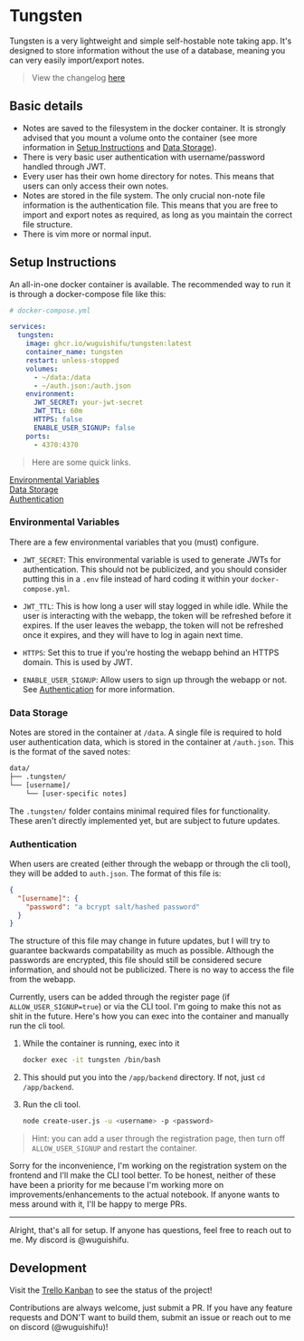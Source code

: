 # Tungsten

Tungsten is a very lightweight and simple self-hostable note taking app. It's designed to store information without the use of a database, meaning you can very easily import/export notes.

> View the changelog [here](https://github.com/wuguishifu/tungsten/blob/master/CHANGELOG.md)

## Basic details

- Notes are saved to the filesystem in the docker container. It is strongly advised that you mount a volume onto the container (see more information in [Setup Instructions](#setup-instructions) and [Data Storage](#data-storage)).
- There is very basic user authentication with username/password handled through JWT.
- Every user has their own home directory for notes. This means that users can only access their own notes.
- Notes are stored in the file system. The only crucial non-note file information is the authentication file. This means that you are free to import and export notes as required, as long as you maintain the correct file structure.
- There is vim more or normal input.

## Setup Instructions

An all-in-one docker container is available. The recommended way to run it is through a docker-compose file like this:

```yml
# docker-compose.yml

services:
  tungsten:
    image: ghcr.io/wuguishifu/tungsten:latest
    container_name: tungsten
    restart: unless-stopped
    volumes:
      - ~/data:/data
      - ~/auth.json:/auth.json
    environment:
      JWT_SECRET: your-jwt-secret
      JWT_TTL: 60m
      HTTPS: false
      ENABLE_USER_SIGNUP: false
    ports:
      - 4370:4370
```

> Here are some quick links.

[Environmental Variables](#environmental-variables)<br>
[Data Storage](#data-storage)<br>
[Authentication](#authentication)

### Environmental Variables

There are a few environmental variables that you (must) configure.

- `JWT_SECRET`: This environmental variable is used to generate JWTs for authentication. This should not be publicized, and you should consider putting this in a `.env` file instead of hard coding it within your `docker-compose.yml`.

- `JWT_TTL`: This is how long a user will stay logged in while idle. While the user is interacting with the webapp, the token will be refreshed before it expires. If the user leaves the webapp, the token will not be refreshed once it expires, and they will have to log in again next time.

- `HTTPS`: Set this to true if you're hosting the webapp behind an HTTPS domain. This is used by JWT.

- `ENABLE_USER_SIGNUP`: Allow users to sign up through the webapp or not. See [Authentication](#authentication) for more information.

### Data Storage

Notes are stored in the container at `/data`. A single file is required to hold user authentication data, which is stored in the container at `/auth.json`. This is the format of the saved notes:

```txt
data/
├── .tungsten/
└── [username]/
    └── [user-specific notes]
```

The `.tungsten/` folder contains minimal required files for functionality. These aren't directly implemented yet, but are subject to future updates.

### Authentication

When users are created (either through the webapp or through the cli tool), they will be added to `auth.json`. The format of this file is:

```json
{
  "[username]": {
    "password": "a bcrypt salt/hashed password"
  }
}
```

The structure of this file may change in future updates, but I will try to guarantee backwards compatability as much as possible. Although the passwords are encrypted, this file should still be considered secure information, and should not be publicized. There is no way to access the file from the webapp.

Currently, users can be added through the register page (if `ALLOW_USER_SIGNUP=true`) or via the CLI tool. I'm going to make this not as shit in the future. Here's how you can exec into the container and manually run the cli tool.

1. While the container is running, exec into it

    ```bash
    docker exec -it tungsten /bin/bash
    ```

2. This should put you into the `/app/backend` directory. If not, just `cd /app/backend`.

3. Run the cli tool.

    ```bash
    node create-user.js -u <username> -p <password>
    ```

> Hint: you can add a user through the registration page, then turn off `ALLOW_USER_SIGNUP` and restart the container.

Sorry for the inconvenience, I'm working on the registration system on the frontend and I'll make the CLI tool better. To be honest, neither of these have been a priority for me because I'm working more on improvements/enhancements to the actual notebook. If anyone wants to mess around with it, I'll be happy to merge PRs.

---

Alright, that's all for setup. If anyone has questions, feel free to reach out to me. My discord is @wuguishifu.

## Development

Visit the [Trello Kanban](https://trello.com/b/wL2Bg5XN/tungsten) to see the status of the project!

Contributions are always welcome, just submit a PR. If you have any feature requests and DON'T want to build them, submit an issue or reach out to me on discord (@wuguishifu)!
